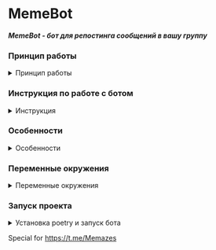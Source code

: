 # MemeBot

***MemeBot - бот для репостинга сообщений в вашу группу***

### Принцип работы

<details>
 <summary>
 Принцип работы
 </summary>

* Вы репостите боту любое сообщение, содержащее фото/видео/аудио файл либо документ
* Бот извлекает вложение из сообщения и отправляет его в вашу группу от имени вашей группы с заданной подписью

</details>

### Инструкция по работе с ботом

<details>
 <summary>
 Инструкция
 </summary>

- В корневой папке создайте файл *.env* по примеру *.env.example* и заполните своими данными
- Запустите бота
- Добавьте бота в вашу группу с правами публикации

</details>

### Особенности

<details>
 <summary>
 Особенности
 </summary>

* В данный момент работает только с одной группой

</details>

### Переменные окружения

<details>
 <summary>
 Переменные окружения
 </summary>

- В корневой папке создайте файл *.env* по примеру *.env.example* и заполните своими данными:

```
DESCRIPTION=      # Описание к публикуемым сообщениям
BOT_TOKEN=        # Токен вашего telegram бота
DATABASE_URL=     # Путь подключения к БД
```

</details>

### Запуск проекта

<details>
 <summary>
 Установка poetry и запуск бота
 </summary>

- Установите poetry

```shell
pip install poetry
```

- Находясь в папке проекта, установите зависимости

```shell
poetry install
```

- Активируйте виртуальное окружение с помощью poetry

```shell
poetry shell
```

- Запустите бота

```shell
python.exe run.py
```

</details>


Special for https://t.me/Memazes
